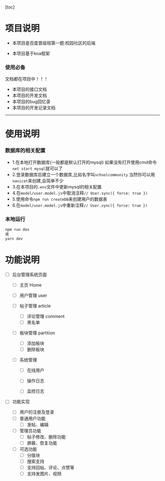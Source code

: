 <!--
 * @Author: 41
 * @Date: 2022-02-15 14:52:44
 * @LastEditors: cos
 * @LastEditTime: 2022-02-18 03:00:13
 * @Description: 项目说明、启动、功能介绍
-->
[toc]
# 项目说明
- 本项目是百度晋级班第一题:校园社区的后端

- 本项目基于koa框架

### 使用必备
文档都在项目中！！！
- 本项目的接口文档
- 本项目的开发文档
- 本项目的bug回忆录
- 本项目的开发记录文档
***
# 使用说明
### 数据库的相关配置
- 1.在本地打开数据库(一般都是默认打开的mysql)
如果没有打开使用cmd命令`net start mysql`就可以了
- 2.登录数据库后建立一个数据库,比如名字叫`schoolcommunity`
当然你可以用`navicat`来创建,会简单不少
- 3.在本项目的`.env`文件中更新mysql的相关配置
- 4.在`model/user.model.js`中取消注释`// User.sync({ force: true })`
- 5.使用命令`npm run createDB`来创建用户的数据表
- 6.在`model/user.model.js`中重新注释`// User.sync({ force: true })`

### 本地运行
```BASH
npm run dev
或
yarn dev
```



# 功能说明

- [ ] 后台管理系统页面

  - [ ] 主页 Home

  - [ ] 用户管理 user

  - [ ] 帖子管理 article
    - [ ] 评论管理 comment
    - [ ] 黑名单 

  - [ ] 板块管理 partition

    - [ ] 添加板块
    - [ ] 删除板块

  - [ ] 系统管理

    - [ ] 在线用户
    - [ ] 操作日志

    - [ ] 监控日志

- [ ] 功能实现

  - [ ] 用户的注册及登录
  - [ ] 普通用户功能
    - [ ] 发帖、编辑
  - [ ] 管理员功能
    - [ ] 帖子修改、删除功能
    - [ ] 屏蔽、恢复功能
  - [ ] 可选功能
    - [ ] 分版块
    - [ ] 搜索支持
    - [ ] 支持回帖、评论、点赞等
    - [ ] 支持发图片、视频